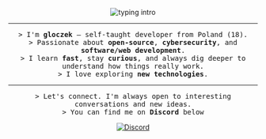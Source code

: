 <p align="center">
  <img 
    src="https://readme-typing-svg.demolab.com?font=Share+Tech+Mono&size=26&duration=2000&pause=700&color=00FF7F&center=true&vCenter=true&width=600&lines=hi;hello;what's+up%3F;I'm+Oskar;gloczekk"
    alt="typing intro"
  />
</p>

---

<p align="center">
  <samp>
    > I'm <b>gloczek</b> — self-taught developer from Poland (18). <br/>
    > Passionate about <b>open-source</b>, <b>cybersecurity</b>, and <b>software/web development</b>. <br/>
    > I learn <b>fast</b>, stay <b>curious</b>, and always dig deeper to understand how things really work. <br/>
    > I love exploring <b>new technologies</b>. <br/>
  </samp>
</p>

---

<p align="center">
  <samp>
    > Let's connect. I'm always open to interesting conversations and new ideas. <br/>
    > You can find me on <b>Discord</b> below
  </samp>
</p>

<p align="center">
  <a href="https://discord.com/users/708287026146967564" target="_blank">
    <img src="https://img.shields.io/badge/Discord%20:%20gloczek-00FF7F?style=for-the-badge&logo=discord&logoColor=white" alt="Discord"/>
  </a>
</p>
